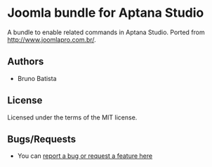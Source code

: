 # Joomla bundle for Aptana Studio

A bundle to enable related commands in Aptana Studio. Ported from http://www.joomlapro.com.br/.

## Authors

* Bruno Batista

## License

Licensed under the terms of the MIT license.

## Bugs/Requests

* You can [report a bug or request a feature here](http://github.com/joomlapro/joomla.ruble/issues)